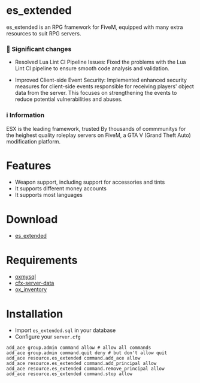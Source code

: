 # es_extended

es_extended is an RPG framework for FiveM, equipped with many extra resources to suit RPG servers.

### 📝 Significant changes
* Resolved Lua Lint CI Pipeline Issues: Fixed the problems with the Lua Lint CI pipeline to ensure smooth code analysis and validation.

* Improved Client-side Event Security: Implemented enhanced security measures for client-side events responsible for receiving players' object data from the server. This focuses on strengthening the events to reduce potential vulnerabilities and abuses.

### ℹ Information

ESX is the leading framework, trusted By thousands of commmunitys for the heighest quality roleplay servers on FiveM, a GTA V (Grand Theft Auto) modification platform.

# Features

- Weapon support, including support for accessories and tints
- It supports different money accounts
- It supports most languages

# Download
- [es_extended](https://github.com/bitpredator/es_extended/releases)

# Requirements

- [oxmysql](https://github.com/overextended/oxmysql/releases)
- [cfx-server-data](https://github.com/bitpredator/cfx-server-data)
- [ox_inventory](https://github.com/overextended/ox_inventory)

# Installation

- Import `es_extended.sql` in your database
- Configure your `server.cfg`

```
add_ace group.admin command allow # allow all commands
add_ace group.admin command.quit deny # but don't allow quit
add_ace resource.es_extended command.add_ace allow
add_ace resource.es_extended command.add_principal allow
add_ace resource.es_extended command.remove_principal allow
add_ace resource.es_extended command.stop allow
```

